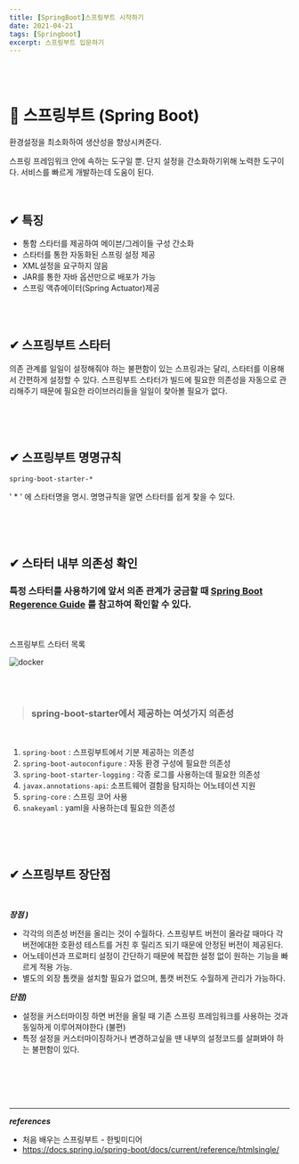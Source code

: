 ```yaml
---
title: [SpringBoot]스프링부트 시작하기
date: 2021-04-21
tags: [Springboot]
excerpt: 스프링부트 입문하기 
---
```


<br/>
<br/>


# 🚀 스프링부트 (Spring Boot)
환경설정을 최소화하여 생산성을 향상시켜준다. 

스프링 프레임워크 안에 속하는 도구일 뿐. 단지 설정을 간소화하기위해 노력한 도구이다. 서비스를 빠르게 개발하는데 도움이 된다. 

<br/>

## ✔ 특징 
* 통함 스타터를 제공하여 메이븐/그레이들 구성 간소화 
* 스타터를 통한 자동화된 스프링 설정 제공
* XML설정을 요구하지 않음 
* JAR를 통한 자바 옵션만으로 배포가 가능
* 스프링 액츄에이터(Spring Actuator)제공

<br/>
<br/>

## ✔ 스프링부트 스타터
의존 관계를 일일이 설정해줘야 하는 불편함이 있는 스프링과는 달리, 스타터를 이용해서 간편하게 설정할 수 있다. 스프링부트 스타터가 빌드에 필요한 의존성을 자동으로 관리해주기 때문에 필요한 라이브러리들을 일일이 찾아볼 필요가 없다. 

<br/>
<br/>
<br/>

## ✔ 스프링부트 명명규칙 
``` spring-boot-starter-* ```

' * ' 에 스타터명을 명시.
명명규칙을 알면 스타터를 쉽게 찾을 수 있다. 

<br/>
<br/>
<br/>

## ✔ 스타터 내부 의존성 확인 
###  특정 스타터를 사용하기에 앞서 의존 관계가 궁금할 때 [Spring Boot Regerence Guide](https://docs.spring.io/spring-boot/docs/current/reference/htmlsingle/#using-boot-starter) 를 참고하여 확인할 수 있다. 

<br/>
<br/>
스프링부트 스타터 목록 

![docker](./../images/springboot-reference-guide.png)

<br/>
<br/>

> ### spring-boot-starter에서 제공하는 여섯가지 의존성
> 
<br/>

1. ```spring-boot``` : 스프링부트에서 기분 제공하는 의존성 
2. ```spring-boot-autoconfigure``` : 자동 환경 구성에 필요한 의존성 
3. ```spring-boot-starter-logging``` : 각종 로그를 사용하는데 필요한 의존성 
4. ```javax.annotations-api```: 소프트웨어 결함을 탐지하는 어노테이션 지원
5. ```spring-core``` : 스프링 코어 사용 
6. ```snakeyaml``` : yaml을 사용하는데 필요한 의존성 

<br/>
<br/>
<br/>

## ✔ 스프링부트 장단점 

<br/>

***장점 )***
* 각각의 의존성 버전을 올리는 것이 수월하다. 스프링부트 버전이 올라갈 때마다 각 버전에대한 호환성 테스트를 거친 후 릴리즈 되기 때문에 안정된 버전이 제공된다. 
* 어노테이션과 프로퍼티 설정이 간단하기 때문에 복잡한 설정 없이 원하는 기능을 빠르게 적용 가능. 
* 별도의 외장 톰캣을 설치할 필요가 없으며, 톰캣 버전도 수월하게 관리가 가능하다. 

***단점)*** 
* 설정을 커스터마이징 하면 버전을 올릴 때 기존 스프링 프레임워크를 사용하는 것과 동일하게 이루어져야한다 (불편)
* 특정 설정을 커스터마이징하거나 변경하고싶을 땐 내부의 설정코드를 살펴봐야 하는 불편함이 있다. 
  
<br/>
<br/>
<br/>
<br/>



---
***references***

- 처음 배우는 스프링부트 - 한빛미디어
- https://docs.spring.io/spring-boot/docs/current/reference/htmlsingle/